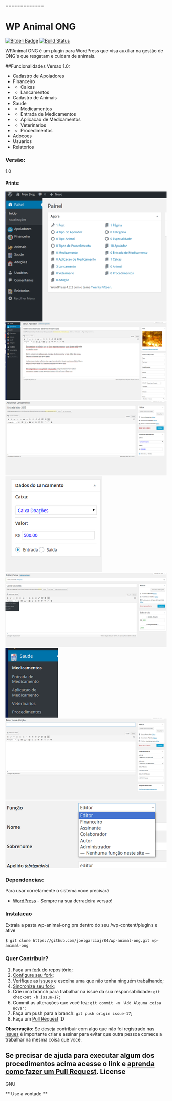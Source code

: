 =============
# WP Animal ONG

[![Bitdeli Badge](https://d2weczhvl823v0.cloudfront.net/joelgarciajr84/wp-animal-ong/trend.png)](https://bitdeli.com/free "Bitdeli Badge")
[![Build Status](https://travis-ci.org/joelgarciajr84/wp-animal-ong.png?branch=master)](https://travis-ci.org/joelgarciajr84/wp-animal-ong)

WPAnimal ONG é um plugin para WordPress que visa auxiliar na gestão de ONG's que resgatam e cuidam de animais.

##Funcionalidades Versao 1.0:
* Cadastro de Apoiadores
* Financeiro
* * Caixas
* * Lancamentos
* Cadastro de Animais
* Saude
* * Medicamentos
* * Entrada de Medicamentos
* * Aplicacao de Medicamentos
* * Veterinarios
* * Procedimentos
* Adocoes
* Usuarios
* Relatorios
 
### Versão:
1.0

#### Prints:

![](https://raw.githubusercontent.com/joelgarciajr84/wp-animal-ong/master/images/prints/print-1.png "Foto 1")
![](https://raw.githubusercontent.com/joelgarciajr84/wp-animal-ong/master/images/prints/print-2.png "Foto 2")
![](https://raw.githubusercontent.com/joelgarciajr84/wp-animal-ong/master/images/prints/print-3.png "Foto 3")
![](https://raw.githubusercontent.com/joelgarciajr84/wp-animal-ong/master/images/prints/print-4.png "Foto 4")
![](https://raw.githubusercontent.com/joelgarciajr84/wp-animal-ong/master/images/prints/print-5.png "Foto 5")
![](https://raw.githubusercontent.com/joelgarciajr84/wp-animal-ong/master/images/prints/print-6.png "Foto 6")
![](https://raw.githubusercontent.com/joelgarciajr84/wp-animal-ong/master/images/prints/print-7.png "Foto 7")
![](https://raw.githubusercontent.com/joelgarciajr84/wp-animal-ong/master/images/prints/print-8.png "Foto 8")

### Dependencias:

Para usar corretamente o sistema voce precisará

* [WordPress](http://wordpress.org) - Sempre na sua derradeira versao!


### Instalacao
Extraia a pasta wp-animal-ong pra dentro do seu /wp-content/plugins e ative
```
$ git clone https://github.com/joelgarciajr84/wp-animal-ong.git wp-animal-ong
```


### Quer Contribuir? 

1. Faça um [fork](https://help.github.com/articles/fork-a-repo/) do repositório;
3. [Configure seu fork](https://help.github.com/articles/configuring-a-remote-for-a-fork/);
2. Verifique as [issues](https://github.com/joelgarciajr84/wp-animal-ong/issues) e escolha uma que não tenha ninguém trabalhando;
4. [Sincronize seu fork](https://help.github.com/articles/syncing-a-fork/);
2. Crie uma branch para trabalhar na issue da sua responsabilidade: `git checkout -b issue-17`;
3. Commit as alterações que você fez: `git commit -m 'Add Alguma coisa nova'`;
4. Faça um push para a branch: `git push origin issue-17`;
5. Faça um [Pull Request](https://help.github.com/articles/using-pull-requests/) :D

**Observação:** Se deseja contribuir com algo que não foi registrado nas [issues](https://github.com/joelgarciajr84/wp-animal-ong/issues) é importante criar e assinar para evitar que outra pessoa comece a trabalhar na mesma coisa que você.

Se precisar de ajuda para executar algum dos procedimentos acima acesse o link e [aprenda como fazer um Pull Request](http://pythonclub.com.br/como-fazer-fork-clone-push-pull-request-no-github.html).
License
----

GNU


** Use a vontade **




